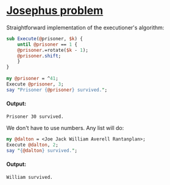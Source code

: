 [1]: http://rosettacode.org/wiki/Josephus_problem

# [Josephus problem][1]

Straightforward implementation of the executioner's algorithm:

```perl
sub Execute(@prisoner, $k) {
    until @prisoner == 1 {
	@prisoner.=rotate($k - 1);
	@prisoner.shift;
    }
}
 
my @prisoner = ^41;
Execute @prisoner, 3;
say "Prisoner {@prisoner} survived.";
```

#### Output:
```
Prisoner 30 survived.
```


We don't have to use numbers. Any list will do:

```perl
my @dalton = <Joe Jack William Averell Rantanplan>;
Execute @dalton, 2;
say "{@dalton} survived.";
```

#### Output:
```
William survived.
```